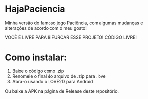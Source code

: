 # HajaPaciencia
Minha versão do famoso jogo Paciência, com algumas mudanças e alterações de acordo com o meu gosto!

VOCÊ É LIVRE PARA BIFURCAR ESSE PROJETO!
CÓDIGO LIVRE!

# Como instalar:
1. Baixe o código como .zip
1. Renomeie o final do arquivo de .zip para .love
1. Abra-o usando o LOVE2D para Android

Ou baixe a APK na página de Release deste repositório.



